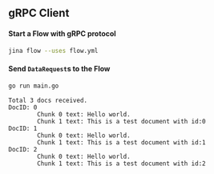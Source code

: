 ## gRPC Client

#### Start a Flow with gRPC protocol

```bash
jina flow --uses flow.yml
```

#### Send `DataRequest`s to the Flow

```bash
go run main.go
```
```text
Total 3 docs received.
DocID: 0
        Chunk 0 text: Hello world. 
        Chunk 1 text: This is a test document with id:0 
DocID: 1
        Chunk 0 text: Hello world. 
        Chunk 1 text: This is a test document with id:1 
DocID: 2
        Chunk 0 text: Hello world. 
        Chunk 1 text: This is a test document with id:2
```
